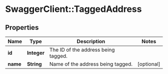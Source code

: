 # SwaggerClient::TaggedAddress

## Properties
Name | Type | Description | Notes
------------ | ------------- | ------------- | -------------
**id** | **Integer** | The ID of the address being tagged. | 
**name** | **String** | Name of the address being tagged. | [optional] 


